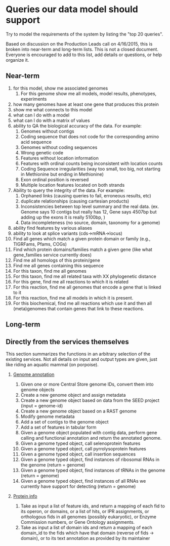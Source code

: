 # Queries our data model should support

Try to model the requirements of the system by listing the "top 20 queries".

Based on discussion on the Production Leads call on 4/16/2015, this is broken
into near-term and long-term lists.
This is not a closed document. Everyone is encouraged to add to this list, add details or questions, or help
organize it.

## Near-term

1. for this model, show me associated genomes
    1. For this genome show me all models, model results, phenotypes, experiments
2. how many genomes have at least one gene that produces this protein
3. show me what connects to this model
4. what can I do with a model
5. what can I do with a matrix of values
6. ability to QA the biological accuracy of the data. For example: 
    1. Genomes without contigs
    2. Coding sequence that does not code for the corresponding amino acid sequence
    3. Genomes without coding sequences
    4. Wrong genetic code
    5. Features without location information
    6. Features with ordinal counts being inconsistent with location counts 
    7. Coding Sequence irregularities (way too small, too big, not starting in Methionine but ending in Methionine)
    8. Exon ordinal position is reversed
    9. Multiple location features located on both strands
7. Ability to query the integrity of the data. For example: 
    1. Orphaned links (causing queries to fail, erroneous results, etc)
    2. duplicate relationships (causing cartesian products)
    3. Inconsistencies between top level summary and the real data. (ex. Genome says 10 contigs but really has 12, Gene says 4507bp but adding up the exons it is really 5100bp, )
    4. Data incompleteness (no source, domain, taxonomy for a genome)
8. ability find features by various aliases
9. ability to look at splice variants (cds->mRNA->locus)
10. Find all genes which match a given protein domain or family (e.g., TIGRFams, Pfams, COGs)
11. Find which protein domains/families match a given gene (like what gene_families service currently does)
10. Find me all homologs of this protein/gene
11. Find me all genes containing this sequence
12. For this taxon, find me all genomes
13. For this taxon, find me all related taxa with XX phylogenetic distance
14. For this gene, find me all reactions to which it is related
15. For this reaction, find me all genomes that encode a gene that is linked to it
16. For this reaction, find me all models in which it is present. 
17. For this biochemical, find me all reactions which use it and then all (meta)genomes that contain genes that link to these reactions.

## Long-term

## Directly from the services themselves

This section summarizes the functions in an arbitrary selection of 
the existing services. Not all details on input and output types are given,
just like riding an aquatic mammal (on porpoise).

1. [Genome annotation](https://github.com/kbase/genome_annotation/blob/master/GenomeAnnotation.spec)
    1. Given one or more Central Store genome IDs, convert them into genome objects
    2. Create a new genome object and assign metadata
    3. Create a new genome object based on data from the SEED project (input = genome-id)
    4. Create a new genome object based on a RAST genome
    5. Modify genome metadata
    6. Add a set of contigs to the genome object
    7. Add a set of features in tabular form
    8. Given a genome object populated with contig data, perform gene calling
       and functional annotation and return the annotated genome.
    9. Given a genome typed object, call selenoprotein features
    10. Given a genome typed object, call pyrrolysoprotein features
    11. Given a genome typed object, call insertion sequences
    12. Given a genome typed object, find instances of ribosomal RNAs in
        the genome (return = genome)
    13. Given a genome typed object, find instances of tRNAs in the genome
        (return = genome)
    14. Given a genome typed object, find instances of all RNAs we currently
        have support for detecting (return = genome)
        
2. [Protein info](https://github.com/kbase/protein_info_service/blob/master/ProteinInfoService.spec)
    1. Take as input a list of feature ids, and return a mapping of each fid to
       its operon, or domains, or a list of hits, or IPR assignments, or orthologous fids 
       in all genomes (possibly eukaryotic), or Enzyme Commission numbers, 
       or Gene Ontology assignments.
    2. Take as input a list of domain ids and return a mapping of each domain_id 
       to the fids which have that domain (reverse of fids -> domain), or to
       its text annotation as provided by its maintainer